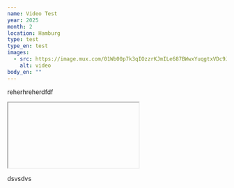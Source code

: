 ```yaml
---
name: Video Test
year: 2025
month: 2
location: Hamburg
type: test
type_en: test
images:
  - src: https://image.mux.com/01Wb00p7k3qIOzzrKJmILe687BWwxYuqgtxVDc9JUwgXk/thumbnail.png?width=214&height=121&time=214
    alt: video
body_en: ""
---
```

reherhreherdfdf

<iframe

  src="https://player.mux.com/01Wb00p7k3qIOzzrKJmILe687BWwxYuqgtxVDc9JUwgXk?metadata-video-title=Help_Version1&video-title=Help_Version1&accent-color=%23000000&primary-color=%23f1fff4"

  style="width: 100%; border: none; aspect-ratio: 16/9;"

  allow="accelerometer; gyroscope; autoplay; encrypted-media; picture-in-picture;"

  allowfullscreen

\></iframe>

dsvsdvs
